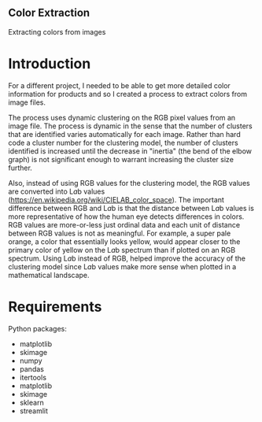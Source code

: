 ## Color Extraction
Extracting colors from images

# Introduction
For a different project, I needed to be able to get more detailed color information for products and so I created a process to extract colors from image files.

The process uses dynamic clustering on the RGB pixel values from an image file. The process is dynamic in the sense that the number of clusters that are identified varies automatically for each image. Rather than hard code a cluster number for the clustering model, the number of clusters identified is increased until the decrease in "inertia" (the bend of the elbow graph) is not significant enough to warrant increasing the cluster size further.

Also, instead of using RGB values for the clustering model, the RGB values are converted into L*a*b values (https://en.wikipedia.org/wiki/CIELAB_color_space). The important difference between RGB and L*a*b is that the distance between L*a*b values is more representative of how the human eye detects differences in colors. RGB values are more-or-less just ordinal data and each unit of distance between RGB values is not as meaningful. For example, a super pale orange, a color that essentially looks yellow, would appear closer to the primary color of yellow on the L*a*b spectrum than if plotted on an RGB spectrum. Using L*a*b instead of RGB, helped improve the accuracy of the clustering model since L*a*b values make more sense when plotted in a mathematical landscape.

# Requirements
Python packages:
- matplotlib
- skimage
- numpy
- pandas
- itertools
- matplotlib
- skimage
- sklearn
- streamlit
